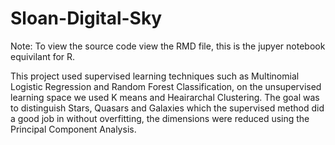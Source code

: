 # Sloan-Digital-Sky

Note: To view the source code view the RMD file, this is the jupyer notebook equivilant for R. 

This project used supervised learning techniques such as Multinomial Logistic Regression and Random Forest Classification, on the unsupervised learning space we used K means and Heairarchal Clustering. The goal was to distinguish Stars, Quasars and Galaxies which the supervised method did a good job in without overfitting, the dimensions were reduced using the Principal Component Analysis. 
